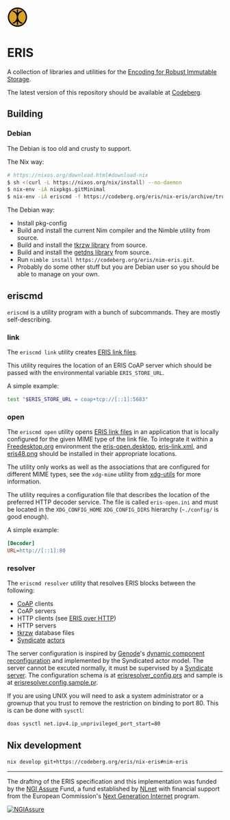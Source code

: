![ERIS logo](./eris48.png "ERIS")
# ERIS

A collection of libraries and utilities for the [Encoding for Robust Immutable Storage](https://eris.codeberg.page).

The latest version of this repository should be available at [Codeberg](https://codeberg.org/eris/nim-eris).

## Building

### Debian

The Debian is too old and crusty to support.

The Nix way:
``` sh
# https://nixos.org/download.html#download-nix
$ sh <(curl -L https://nixos.org/nix/install) --no-daemon
$ nix-env -iA nixpkgs.gitMinimal
$ nix-env -iA eriscmd -f https://codeberg.org/eris/nix-eris/archive/trunk.tar.gz
```

The Debian way:
- Install pkg-config
- Build and install the current Nim compiler and the Nimble utility from source.
- Build and install the [tkrzw library](https://dbmx.net/tkrzw/) from source.
- Build and install the [getdns library](https://getdnsapi.net/) from source.
- Run `nimble install https://codeberg.org/eris/nim-eris.git`.
- Probably do some other stuff but you are Debian user so you should be able to manage on your own.

## eriscmd

`eriscmd` is a utility program with a bunch of subcommands. They are mostly self-describing.

### link

The `eriscmd link` utility creates [ERIS link files](https://codeberg.org/eris/eer/pulls/15).

This utility requires the location of an ERIS CoAP server which should be passed with the environmental variable `ERIS_STORE_URL`.

A simple example:
```sh
test "$ERIS_STORE_URL = coap+tcp://[::1]:5683"
```

### open

The `eriscmd open` utility opens [ERIS link files](https://codeberg.org/eris/eer/pulls/15) in an application that is locally configured for the given MIME type of the link file. To integrate it within a [Freedesktop.org](https://www.freedesktop.org/) environment the [eris-open.desktop](./eris-open.desktop), [eris-link.xml](./eris-link.xml), and [eris48.png](./eris48.png) should be installed in their appropriate locations.

The utility only works as well as the associations that are configured for different MIME types, see the `xdg-mime` utility from [xdg-utils](https://freedesktop.org/wiki/Software/xdg-utils/) for more information.

The utility requires a configuration file that describes the location of the preferred HTTP decoder service. The file is called `eris-open.ini` and must be located in the `XDG_CONFIG_HOME` `XDG_CONFIG_DIRS` hierarchy (`~./config/` is good enough).

A simple example:
```ini
[Decoder]
URL=http://[::1]:80
```

### resolver

The `eriscmd resolver` utility that resolves ERIS blocks between the following:
  - [CoAP](https://en.wikipedia.org/wiki/Constrained_Application_Protocol) clients
  - CoAP servers
  - HTTP clients (see [ERIS over HTTP](https://eris.codeberg.page/eer/eer-001/))
  - HTTP servers
  - [tkrzw](https://dbmx.net/tkrzw/) database files
  - [Syndicate](https://syndicate-lang.org) [actors](./protocols/syndicate_protocol.prs)

The server configuration is inspired by [Genode](https://genode.org/)'s [dynamic component reconfiguration](https://genode.org/documentation/genode-foundations/21.05/components/Component_configuration.html) and implemented by the Syndicated actor model. The server cannot be excuted normally, it must be supervised by a [Syndicate server](https://synit.org/book/operation/system-bus.html). The configuration schema is at [erisresolver_config.prs](./protocols/erisresolver_config.prs) and sample is at [erisresolver.config.sample.pr](./erisresolver.config.sample.pr).

If you are using UNIX you will need to ask a system administrator or a grownup that you trust to remove the restriction on binding to port 80. This is can be done with `sysctl`:
```sh
doas sysctl net.ipv4.ip_unprivileged_port_start=80
```

## Nix development

```sh
nix develop git+https://codeberg.org/eris/nix-eris#nim-eris
```

---

The drafting of the ERIS specification and this implementation was funded by the [NGI Assure](https://nlnet.nl/assure) Fund, a fund established by [NLnet](https://nlnet.nl/) with financial support from the European Commission's [Next Generation Internet](https://ngi.eu/) program.

[![NGIAssure](https://nlnet.nl/image/logos/NGIAssure_tag.svg)](https://nlnet.nl/assure)
